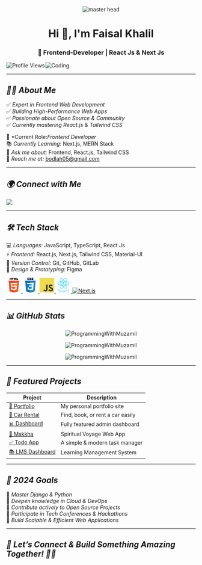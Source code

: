 <!-- Header with a centered image and title -->
<div align="center">
  <img src="https://upload.wikimedia.org/wikipedia/commons/2/2a/Pi-unrolled-720.gif" alt="master head" width="600">
</div>

<h1 align="center">Hi 👋, I'm Faisal Khalil</h1>
<h3 align="center">🚀 Frontend-Developer | React Js & Next Js</h3>

<!-- Animated GIF of coding -->
<img align="right" alt="Coding" width="400" src="https://miro.medium.com/v2/resize:fit:828/format:webp/1*zVnWJtyGOX_kUIDm6ccCfQ.gif">

<!-- Profile views count -->
<p align="left"> 
  <img src="https://komarev.com/ghpvc/?username=ProgrammingWithMuzamil&label=Profile%20views&color=0e75b6&style=flat" alt="Profile Views" />
</p>


---

## *👨‍💻 About Me*
✅ *Expert in Frontend Web Development*  
✅ *Building High-Performance Web Apps*  
✅ *Passionate about Open Source & Community*  
✅ *Currently mastering React.js & Tailwind CSS*  

🎯 *Current Role:*Frontend Developer*  
📚 *Currently Learning:* Next.js, MERN Stack <br>
💬 *Ask me about:* Frontend, React.js, Tailwind CSS <br>
📩 *Reach me at:* [bodlah05@gmail.com](mailto:bodlah05@gmail.com)  

---

## *🌍 Connect with Me*
<p align="left">
  <a href="https://www.linkedin.com/in/faisal-khalil-769525254/" target="_blank">
    <img align="center" src="https://img.shields.io/badge/LinkedIn-blue?style=flat-square&logo=linkedin" height="30" />
  </a>
</p>

---

## *🛠 Tech Stack*
💻 *Languages:* JavaScript, TypeScript, React Js  
⚡ *Frontend:* React.js, Next.js, Tailwind CSS, Material-UI    
📂 *Version Control:* Git, GitHub, GitLab  
🎨 *Design & Prototyping:* Figma  

<p align="left">
  <a href="https://developer.mozilla.org/en-US/docs/Web/HTML" target="_blank">
    <img src="https://raw.githubusercontent.com/devicons/devicon/master/icons/html5/html5-original-wordmark.svg" alt="HTML5" width="40" height="40"/>
  </a>
  <a href="https://developer.mozilla.org/en-US/docs/Web/CSS" target="_blank">
    <img src="https://raw.githubusercontent.com/devicons/devicon/master/icons/css3/css3-original-wordmark.svg" alt="CSS3" width="40" height="40"/>
  </a>
  <a href="https://developer.mozilla.org/en-US/docs/Web/JavaScript" target="_blank">
    <img src="https://raw.githubusercontent.com/devicons/devicon/master/icons/javascript/javascript-original.svg" alt="JavaScript" width="40" height="40"/>
  </a>
  <a href="https://reactjs.org/" target="_blank">
    <img src="https://raw.githubusercontent.com/devicons/devicon/master/icons/react/react-original-wordmark.svg" alt="React.js" width="40" height="40"/>
  </a>
  <a href="https://nextjs.org" target="_blank">
    <img src="https://cdn.worldvectorlogo.com/logos/next-js.svg" alt="Next.js" width="40" height="40"/>
  </a>
</p>

---

## *📊 GitHub Stats*
<p align="center">
  <img src="https://github-readme-stats.vercel.app/api?username=ProgrammingWithMuzamil&show_icons=true&locale=en" alt="ProgrammingWithMuzamil" />
</p>
<p align="center">
  <img src="https://github-readme-stats.vercel.app/api/top-langs?username=ProgrammingWithMuzamil&show_icons=true&locale=en&layout=compact" alt="ProgrammingWithMuzamil" />
</p>
<p align="center">
  <img src="https://github-readme-streak-stats.herokuapp.com/?user=ProgrammingWithMuzamil&" alt="ProgrammingWithMuzamil" />
</p>

---

## *🚀 Featured Projects*
| Project | Description |
|---------|-------------|
| [🎨 Portfolio](https://portfolio-eta-weld-42.vercel.app/) | My personal portfolio site |
| [🚗 Car Rental](https://new-car-project.vercel.app/) | Find, book, or rent a car easily |
| [📊 Dashboard](https://dashboard-red-delta.vercel.app/) | Fully featured admin dashboard |
| [🕋 Makkha](https://makkha.vercel.app/) | Spiritual Voyage Web App |
| [✅ Todo App](https://react18-todo.vercel.app/) | A simple & modern task manager |
| [📚 LMS Dashboard](https://lms-dashboard-next.vercel.app/) | Learning Management System |

---

## *🎯 2024 Goals*
🔹 *Master Django & Python*  
🔹 *Deepen knowledge in Cloud & DevOps*  
🔹 *Contribute actively to Open Source Projects*  
🔹 *Participate in Tech Conferences & Hackathons*  
🔹 *Build Scalable & Efficient Web Applications*  

---

## *🎉 Let’s Connect & Build Something Amazing Together! 🚀🔥*
